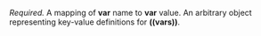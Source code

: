 *Required.* A mapping of **var** name to **var** value. An arbitrary object representing key-value definitions for **((vars))**.